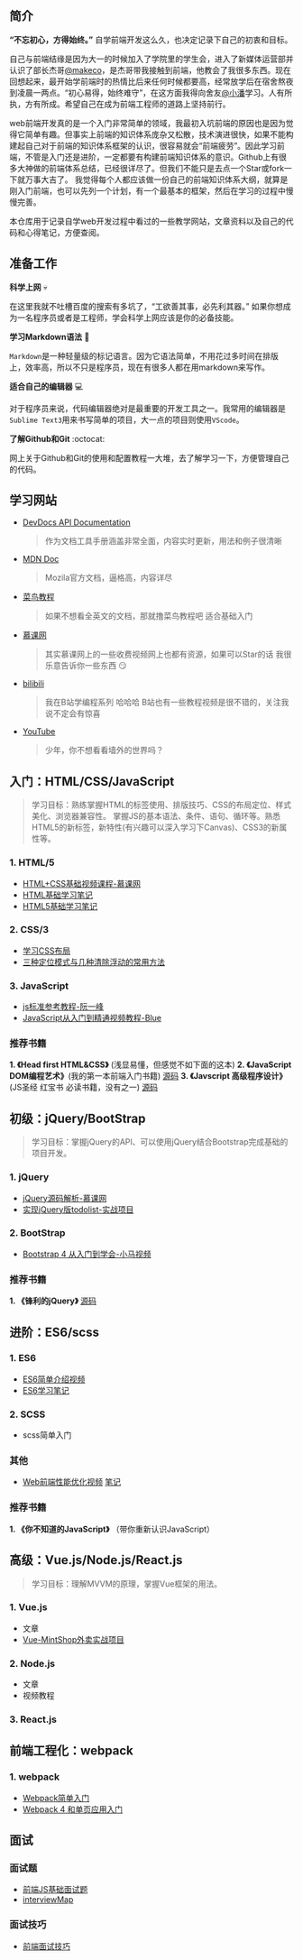 ## 简介

**“不忘初心，方得始终。”** 自学前端开发这么久，也决定记录下自己的初衷和目标。

自己与前端结缘是因为大一的时候加入了学院里的学生会，进入了新媒体运营部并认识了部长杰哥[@makeco](https://github.com/makeco)，是杰哥带我接触到前端，他教会了我很多东西。现在回想起来，最开始学前端时的热情比后来任何时候都要高，经常放学后在宿舍熬夜到凌晨一两点。“初心易得，始终难守”，在这方面我得向舍友[@小潘](https://github.com/kotlindev)学习。人有所执，方有所成。希望自己在成为前端工程师的道路上坚持前行。

web前端开发真的是一个入门非常简单的领域，我最初入坑前端的原因也是因为觉得它简单有趣。但事实上前端的知识体系庞杂又松散，技术演进很快，如果不能构建起自己对于前端的知识体系框架的认识，很容易就会“前端疲劳”。因此学习前端，不管是入门还是进阶，一定都要有构建前端知识体系的意识。Github上有很多大神做的前端体系总结，已经很详尽了。但我们不能只是去点一个Star或fork一下就万事大吉了。 我觉得每个人都应该做一份自己的前端知识体系大纲，就算是刚入门前端，也可以先列一个计划，有一个最基本的框架，然后在学习的过程中慢慢完善。

本仓库用于记录自学web开发过程中看过的一些教学网站，文章资料以及自己的代码和心得笔记，方便查阅。

## 准备工作

**科学上网** :skull:

在这里我就不吐槽百度的搜索有多坑了，“工欲善其事，必先利其器。” 如果你想成为一名程序员或者是工程师，学会科学上网应该是你的必备技能。

**学习Markdown语法** :bookmark_tabs:

`Markdown`是一种轻量级的标记语言。因为它语法简单，不用花过多时间在排版上，效率高，所以不只是程序员，现在有很多人都在用markdown来写作。

**适合自己的编辑器** :computer:

对于程序员来说，代码编辑器绝对是最重要的开发工具之一。我常用的编辑器是`Sublime Text3`用来书写简单的项目，大一点的项目则使用`VScode`。

**了解Github和Git**  :octocat:

网上关于Github和Git的使用和配置教程一大堆，去了解学习一下，方便管理自己的代码。 

## 学习网站

- [DevDocs API Documentation](http://devdocs.io/)

  > 作为文档工具手册涵盖非常全面，内容实时更新，用法和例子很清晰

- [MDN Doc](https://developer.mozilla.org/zh-CN/)

  > Mozila官方文档，逼格高，内容详尽 

- [菜鸟教程](http://www.runoob.com/)

  > 如果不想看全英文的文档，那就撸菜鸟教程吧 适合基础入门

- [慕课网](https://www.imooc.com/)

  > 其实慕课网上的一些收费视频网上也都有资源，如果可以Star的话 我很乐意告诉你一些东西 :smirk:

- [bilibili](https://space.bilibili.com/28533878/#/)

  > 我在B站学编程系列  哈哈哈 B站也有一些教程视频是很不错的，关注我说不定会有惊喜

- [YouTube](https://www.youtube.com/)

  > 少年，你不想看看墙外的世界吗？

## 入门：HTML/CSS/JavaScript

> 学习目标：熟练掌握HTML的标签使用、排版技巧、CSS的布局定位、样式美化、浏览器兼容性。 掌握JS的基本语法、条件、语句、循环等。熟悉HTML5的新标签，新特性(有兴趣可以深入学习下Canvas)、CSS3的新属性等。

### 1. HTML/5

- [HTML+CSS基础视频课程-慕课网](http://www.imooc.com/learn/9)
- [HTML基础学习笔记](http://sunburst.wang/HTML%E5%9F%BA%E7%A1%80%E5%AD%A6%E4%B9%A0%E7%AC%94%E8%AE%B0.html)
- [HTML5基础学习笔记](http://sunburst.wang/HTML5%E5%9F%BA%E7%A1%80%E5%AD%A6%E4%B9%A0%E7%AC%94%E8%AE%B0.html)

### 2. CSS/3

- [学习CSS布局](http://zh.learnlayout.com/)
- [三种定位模式与几种清除浮动的常用方法](http://sunburst.wang/%E4%B8%89%E7%A7%8D%E5%AE%9A%E4%BD%8D%E6%A8%A1%E5%BC%8F%E4%B8%8E%E5%87%A0%E7%A7%8D%E6%B8%85%E9%99%A4%E6%B5%AE%E5%8A%A8%E7%9A%84%E5%B8%B8%E7%94%A8%E6%96%B9%E6%B3%95.html)

### 3. JavaScript

- [js标准参考教程-阮一峰](https://wangdoc.com/javascript/)
- [JavaScript从入门到精通视频教程-Blue](https://www.bilibili.com/video/av29885002)

### 推荐书籍

**1. 《Head first HTML&CSS》** (浅显易懂，但感觉不如下面的这本)
**2. 《JavaScript DOM编程艺术》**(我的第一本前端入门书籍)	[源码](https://github.com/W-Qing/Code/tree/master/Books/JavaScript%20DOM%E7%BC%96%E7%A8%8B%E8%89%BA%E6%9C%AF(%E7%AC%AC2%E7%89%88))
**3. 《Javscript 高级程序设计》**(JS圣经 红宝书 必读书籍，没有之一)  [源码](https://github.com/W-Qing/Code/tree/master/Books/JavaScript%E9%AB%98%E7%BA%A7%E7%A8%8B%E5%BA%8F%E8%AE%BE%E8%AE%A1(%E7%AC%AC3%E7%89%88))

## 初级：jQuery/BootStrap

> 学习目标：掌握jQuery的API、可以使用jQuery结合Bootstrap完成基础的项目开发。

###  1. jQuery

- [jQuery源码解析-慕课网](http://www.imooc.com/learn/222)
- [实现jQuery版todolist-实战项目](https://github.com/W-Qing/Code/tree/master/Project/jQuery-todoList)

###  2. BootStrap

- [Bootstrap 4 从入门到学会-小马视频](https://www.bilibili.com/video/av23958466?from=search&seid=4315862995198338222)

### 推荐书籍

**1. 《锋利的jQuery》** [源码](https://github.com/W-Qing/Code/tree/master/Books/%E9%94%8B%E5%88%A9%E7%9A%84jQuery%20(%E7%AC%AC2%E7%89%88))

## 进阶：ES6/scss

### 1. ES6

- [ES6简单介绍视频](https://www.bilibili.com/video/av26349151/?p=1)
- [ES6学习笔记](http://sunburst.wang/ES6%E5%AD%A6%E4%B9%A0%E7%AC%94%E8%AE%B0.html)

### 2. SCSS

- scss简单入门

###  其他

- [Web前端性能优化视频](https://www.bilibili.com/video/av27157722/)	  [笔记]()

### 推荐书籍

**1. 《你不知道的JavaScript》** （带你重新认识JavaScript）

## 高级：Vue.js/Node.js/React.js

> 学习目标：理解MVVM的原理，掌握Vue框架的用法。

### 1. Vue.js

- 文章
- [Vue-MintShop外卖实战项目](https://github.com/W-Qing/Vue-MintShop)

### 2. Node.js

- 文章
- 视频教程

### 3. React.js



## 前端工程化：webpack

### 1. webpack

- [Webpack简单入门](https://github.com/W-Qing/Code/blob/master/Webpack/Webpack%E7%AE%80%E5%8D%95%E5%85%A5%E9%97%A8.md)
- [Webpack 4 和单页应用入门](https://github.com/wallstreetcn/webpack-and-spa-guide)

## 面试

### 面试题

- [前端JS基础面试题](https://github.com/W-Qing/Code/blob/master/%E9%9D%A2%E8%AF%95/%E5%89%8D%E7%AB%AFJS%E5%9F%BA%E7%A1%80%E9%9D%A2%E8%AF%95%E9%A2%98.md)
- [interviewMap](https://yuchengkai.cn/docs/frontend/#%E5%86%85%E7%BD%AE%E7%B1%BB%E5%9E%8B)

### 面试技巧

- [前端面试技巧](https://github.com/W-Qing/Code/blob/master/%E9%9D%A2%E8%AF%95/%E5%89%8D%E7%AB%AF%E9%9D%A2%E8%AF%95%E6%8A%80%E5%B7%A7.md)

